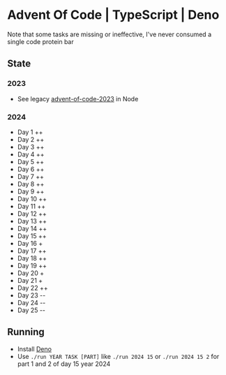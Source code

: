 # Advent Of Code | TypeScript | Deno
Note that some tasks are missing or ineffective, I've never consumed a single code protein bar

## State
### 2023
- See legacy [advent-of-code-2023](https://github.com/ExposedCat/advent-of-code-2023) in Node

### 2024
- Day 1 ++
- Day 2 ++
- Day 3 ++
- Day 4 ++
- Day 5 ++
- Day 6 ++
- Day 7 ++
- Day 8 ++
- Day 9 ++
- Day 10 ++
- Day 11 ++
- Day 12 ++
- Day 13 ++
- Day 14 ++
- Day 15 ++
- Day 16 +
- Day 17 ++
- Day 18 ++
- Day 19 ++
- Day 20 +
- Day 21 +
- Day 22 ++
- Day 23 --
- Day 24 --
- Day 25 --

## Running
- Install [Deno](https://deno.com/)
- Use `./run YEAR TASK [PART]` like `./run 2024 15` or `./run 2024 15 2` for part 1 and 2 of day 15 year 2024
